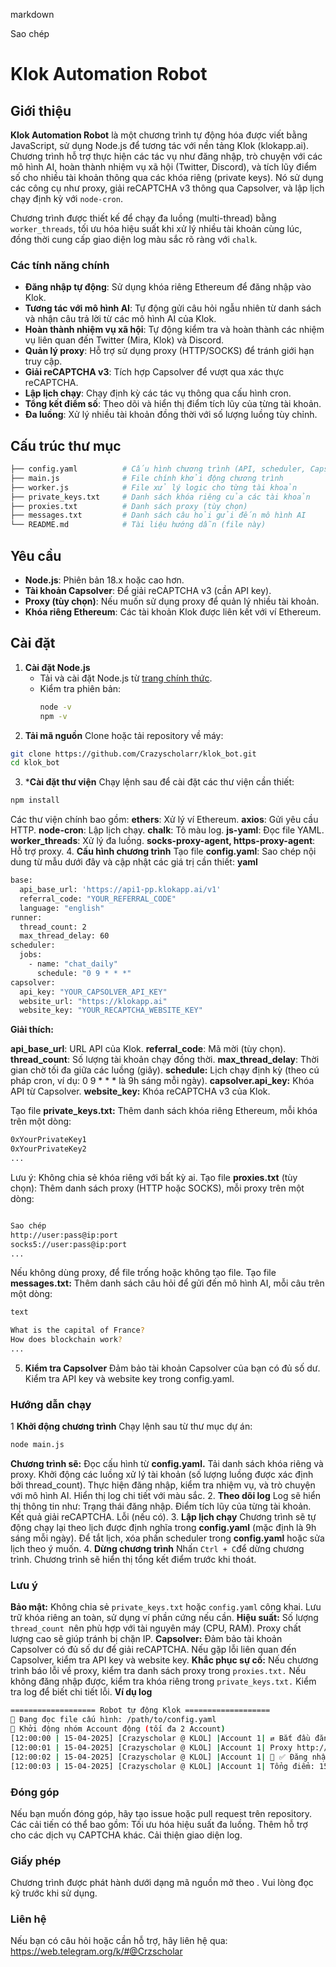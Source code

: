 markdown

Sao chép
# Klok Automation Robot

## Giới thiệu

**Klok Automation Robot** là một chương trình tự động hóa được viết bằng JavaScript, sử dụng Node.js để tương tác với nền tảng Klok (klokapp.ai). Chương trình hỗ trợ thực hiện các tác vụ như đăng nhập, trò chuyện với các mô hình AI, hoàn thành nhiệm vụ xã hội (Twitter, Discord), và tích lũy điểm số cho nhiều tài khoản thông qua các khóa riêng (private keys). Nó sử dụng các công cụ như proxy, giải reCAPTCHA v3 thông qua Capsolver, và lập lịch chạy định kỳ với `node-cron`.

Chương trình được thiết kế để chạy đa luồng (multi-thread) bằng `worker_threads`, tối ưu hóa hiệu suất khi xử lý nhiều tài khoản cùng lúc, đồng thời cung cấp giao diện log màu sắc rõ ràng với `chalk`.

### Các tính năng chính
- **Đăng nhập tự động**: Sử dụng khóa riêng Ethereum để đăng nhập vào Klok.
- **Tương tác với mô hình AI**: Tự động gửi câu hỏi ngẫu nhiên từ danh sách và nhận câu trả lời từ các mô hình AI của Klok.
- **Hoàn thành nhiệm vụ xã hội**: Tự động kiểm tra và hoàn thành các nhiệm vụ liên quan đến Twitter (Mira, Klok) và Discord.
- **Quản lý proxy**: Hỗ trợ sử dụng proxy (HTTP/SOCKS) để tránh giới hạn truy cập.
- **Giải reCAPTCHA v3**: Tích hợp Capsolver để vượt qua xác thực reCAPTCHA.
- **Lập lịch chạy**: Chạy định kỳ các tác vụ thông qua cấu hình cron.
- **Tổng kết điểm số**: Theo dõi và hiển thị điểm tích lũy của từng tài khoản.
- **Đa luồng**: Xử lý nhiều tài khoản đồng thời với số lượng luồng tùy chỉnh.

## Cấu trúc thư mục
```bash
├── config.yaml          # Cấu hình chương trình (API, scheduler, Capsolver, v.v.)
├── main.js              # File chính khởi động chương trình
├── worker.js            # File xử lý logic cho từng tài khoản
├── private_keys.txt     # Danh sách khóa riêng của các tài khoản
├── proxies.txt          # Danh sách proxy (tùy chọn)
├── messages.txt         # Danh sách câu hỏi gửi đến mô hình AI
└── README.md            # Tài liệu hướng dẫn (file này)
```


## Yêu cầu
- **Node.js**: Phiên bản 18.x hoặc cao hơn.
- **Tài khoản Capsolver**: Để giải reCAPTCHA v3 (cần API key).
- **Proxy (tùy chọn)**: Nếu muốn sử dụng proxy để quản lý nhiều tài khoản.
- **Khóa riêng Ethereum**: Các tài khoản Klok được liên kết với ví Ethereum.

## Cài đặt

1. **Cài đặt Node.js**
   - Tải và cài đặt Node.js từ [trang chính thức](https://nodejs.org/).
   - Kiểm tra phiên bản:
     ```bash
     node -v
     npm -v
     ```
2. **Tải mã nguồn**
Clone hoặc tải repository về máy:
``` bash
git clone https://github.com/Crazyscholarr/klok_bot.git
cd klok_bot
```
3. ***Cài đặt thư viện**
Chạy lệnh sau để cài đặt các thư viện cần thiết:
```bash
npm install
```
Các thư viện chính bao gồm:
**ethers**: Xử lý ví Ethereum.
**axios**: Gửi yêu cầu HTTP.
**node-cron**: Lập lịch chạy.
**chalk**: Tô màu log.
**js-yaml**: Đọc file YAML.
**worker_threads**: Xử lý đa luồng.
**socks-proxy-agent, https-proxy-agent**: Hỗ trợ proxy.
4. **Cấu hình chương trình**
Tạo file **config.yaml**:
Sao chép nội dung từ mẫu dưới đây và cập nhật các giá trị cần thiết:
**yaml**
```bash
base:
  api_base_url: 'https://api1-pp.klokapp.ai/v1'
  referral_code: "YOUR_REFERRAL_CODE"
  language: "english"
runner:
  thread_count: 2
  max_thread_delay: 60
scheduler:
  jobs:
    - name: "chat_daily"
      schedule: "0 9 * * *"
capsolver:
  api_key: "YOUR_CAPSOLVER_API_KEY"
  website_url: "https://klokapp.ai"
  website_key: "YOUR_RECAPTCHA_WEBSITE_KEY"
  ```
**Giải thích:**

  **api_base_url**: URL API của Klok.
  **referral_code**: Mã mời (tùy chọn).
  **thread_count**: Số lượng tài khoản chạy đồng thời.
  **max_thread_delay**: Thời gian chờ tối đa giữa các luồng (giây).
  **schedule:** Lịch chạy định kỳ (theo cú pháp cron, ví dụ: 0 9 * * * là 9h sáng mỗi ngày).
  **capsolver.api_key:** Khóa API từ Capsolver.
  **website_key:** Khóa reCAPTCHA v3 của Klok.

Tạo file **private_keys.txt:**
Thêm danh sách khóa riêng Ethereum, mỗi khóa trên một dòng:
```bash
0xYourPrivateKey1
0xYourPrivateKey2
...
```
Lưu ý: Không chia sẻ khóa riêng với bất kỳ ai.
Tạo file **proxies.txt** (tùy chọn):
Thêm danh sách proxy (HTTP hoặc SOCKS), mỗi proxy trên một dòng:
```bash

Sao chép
http://user:pass@ip:port
socks5://user:pass@ip:port
...
```
Nếu không dùng proxy, để file trống hoặc không tạo file.
Tạo file **messages.txt:**
Thêm danh sách câu hỏi để gửi đến mô hình AI, mỗi câu trên một dòng:
```bash
text

What is the capital of France?
How does blockchain work?
...
```
5. **Kiểm tra Capsolver**
Đảm bảo tài khoản Capsolver của bạn có đủ số dư.
Kiểm tra API key và website key trong config.yaml.
### Hướng dẫn chạy
1 **Khởi động chương trình**
Chạy lệnh sau từ thư mục dự án:
```bash
node main.js
```
  **Chương trình sẽ:**
      Đọc cấu hình từ **config.yaml.**
      Tải danh sách khóa riêng và proxy.
      Khởi động các luồng xử lý tài khoản (số lượng luồng được xác định bởi thread_count).
      Thực hiện đăng nhập, kiểm tra nhiệm vụ, và trò chuyện với mô hình AI.
      Hiển thị log chi tiết với màu sắc.
2. **Theo dõi log**
  Log sẽ hiển thị thông tin như:
      Trạng thái đăng nhập.
      Điểm tích lũy của từng tài khoản.
      Kết quả giải reCAPTCHA.
      Lỗi (nếu có).
3. **Lập lịch chạy**
    Chương trình sẽ tự động chạy lại theo lịch được định nghĩa trong **config.yaml** (mặc định là 9h sáng mỗi ngày).
    Để tắt lịch, xóa phần scheduler trong **config.yaml** hoặc sửa lịch theo ý muốn.
4. **Dừng chương trình**
Nhấn ``` Ctrl + C ```để dừng chương trình.
Chương trình sẽ hiển thị tổng kết điểm trước khi thoát.
### Lưu ý
**Bảo mật:**
Không chia sẻ ``private_keys.txt`` hoặc ``config.yaml`` công khai.
Lưu trữ khóa riêng an toàn, sử dụng ví phần cứng nếu cần.
**Hiệu suất:**
Số lượng ``thread_count ``nên phù hợp với tài nguyên máy (CPU, RAM).
Proxy chất lượng cao sẽ giúp tránh bị chặn IP.
**Capsolver:**
Đảm bảo tài khoản Capsolver có đủ số dư để giải reCAPTCHA.
Nếu gặp lỗi liên quan đến Capsolver, kiểm tra API key và website key.
**Khắc phục sự cố:**
Nếu chương trình báo lỗi về proxy, kiểm tra danh sách proxy trong ``proxies.txt.``
Nếu không đăng nhập được, kiểm tra khóa riêng trong ``private_keys.txt.``
Kiểm tra log để biết chi tiết lỗi.
**Ví dụ log**
```bash
=================== Robot tự động Klok ===================
📄 Đang đọc file cấu hình: /path/to/config.yaml
🚀 Khởi động nhóm Account động (tối đa 2 Account)
[12:00:00 | 15-04-2025] [Crazyscholar @ KLOL] |Account 1| ⇄ Bắt đầu đăng nhập..., sử dụng proxy http://ip:port
[12:00:01 | 15-04-2025] [Crazyscholar @ KLOL] |Account 1| Proxy http://ip:port hoạt động, IP: 123.456.789.012
[12:00:02 | 15-04-2025] [Crazyscholar @ KLOL] |Account 1| 🔐 ✅ Đăng nhập thành công
[12:00:03 | 15-04-2025] [Crazyscholar @ KLOL] |Account 1| Tổng điểm: 150
```
### Đóng góp
Nếu bạn muốn đóng góp, hãy tạo issue hoặc pull request trên repository.
Các cải tiến có thể bao gồm:
Tối ưu hóa hiệu suất đa luồng.
Thêm hỗ trợ cho các dịch vụ CAPTCHA khác.
Cải thiện giao diện log.
### Giấy phép
Chương trình được phát hành dưới dạng mã nguồn mở theo . Vui lòng đọc kỹ trước khi sử dụng.

### Liên hệ
Nếu bạn có câu hỏi hoặc cần hỗ trợ, hãy liên hệ qua: https://web.telegram.org/k/#@Crzscholar